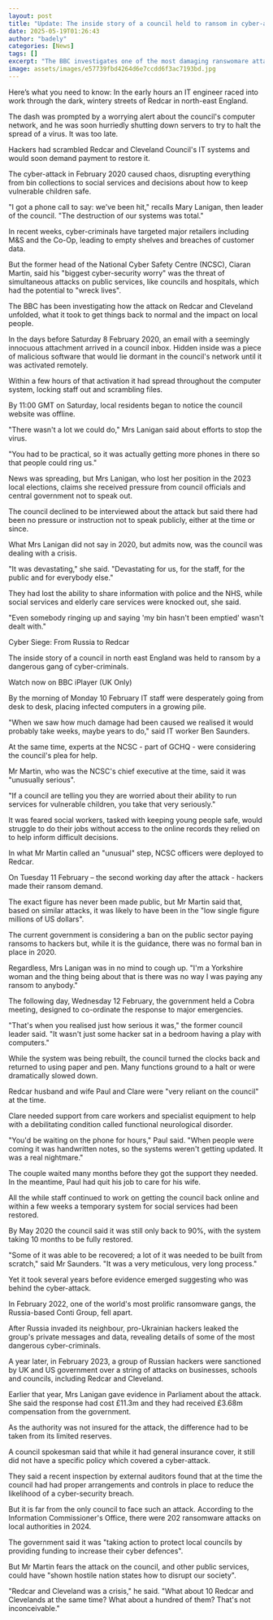 ```yaml
---
layout: post
title: "Update: The inside story of a council held to ransom in cyber-attack"
date: 2025-05-19T01:26:43
author: "badely"
categories: [News]
tags: []
excerpt: "The BBC investigates one of the most damaging ranswomare attacks on a UK local council."
image: assets/images/e57739fbd4264d6e7ccdd6f3ac7193bd.jpg
---
```


Here’s what you need to know: In the early hours an IT engineer raced into work through the dark, wintery streets of Redcar in north-east England.

The dash was prompted by a worrying alert about the council's computer network, and he was soon hurriedly shutting down servers to try to halt the spread of a virus. It was too late.

Hackers had scrambled Redcar and Cleveland Council's IT systems and would soon demand payment to restore it.

The cyber-attack in February 2020 caused chaos, disrupting everything from bin collections to social services and decisions about how to keep vulnerable children safe.

"I got a phone call to say: we've been hit," recalls Mary Lanigan, then leader of the council. "The destruction of our systems was total."

In recent weeks, cyber-criminals have targeted major retailers including M&S and the Co-Op, leading to empty shelves and breaches of customer data.

But the former head of the National Cyber Safety Centre (NCSC), Ciaran Martin, said his "biggest cyber-security worry" was the threat of simultaneous attacks on public services, like councils and hospitals, which had the potential to "wreck lives".

The BBC has been investigating how the attack on Redcar and Cleveland unfolded, what it took to get things back to normal and the impact on local people.

In the days before Saturday 8 February 2020, an email with a seemingly innocuous attachment arrived in a council inbox. Hidden inside was a piece of malicious software that would lie dormant in the council's network until it was activated remotely.

Within a few hours of that activation it had spread throughout the computer system, locking staff out and scrambling files.

By 11:00 GMT on Saturday, local residents began to notice the council website was offline.

"There wasn't a lot we could do," Mrs Lanigan said about efforts to stop the virus.

"You had to be practical, so it was actually getting more phones in there so that people could ring us."

News was spreading, but Mrs Lanigan, who lost her position in the 2023 local elections, claims she received pressure from council officials and central government not to speak out.

The council declined to be interviewed about the attack but said there had been no pressure or instruction not to speak publicly, either at the time or since.

What Mrs Lanigan did not say in 2020, but admits now, was the council was dealing with a crisis.

"It was devastating," she said. "Devastating for us, for the staff, for the public and for everybody else."

They had lost the ability to share information with police and the NHS, while social services and elderly care services were knocked out, she said.

"Even somebody ringing up and saying 'my bin hasn't been emptied' wasn't dealt with."

Cyber Siege: From Russia to Redcar

The inside story of a council in north east England was held to ransom by a dangerous gang of cyber-criminals.

Watch now on BBC iPlayer (UK Only)

By the morning of Monday 10 February IT staff were desperately going from desk to desk, placing infected computers in a growing pile.

"When we saw how much damage had been caused we realised it would probably take weeks, maybe years to do," said IT worker Ben Saunders.

At the same time, experts at the NCSC - part of GCHQ - were considering the council's plea for help.

Mr Martin, who was the NCSC's chief executive at the time, said it was "unusually serious".

"If a council are telling you they are worried about their ability to run services for vulnerable children, you take that very seriously."

It was feared social workers, tasked with keeping young people safe, would struggle to do their jobs without access to the online records they relied on to help inform difficult decisions.

In what Mr Martin called an "unusual" step, NCSC officers were deployed to Redcar.

On Tuesday 11 February – the second working day after the attack - hackers made their ransom demand.

The exact figure has never been made public, but Mr Martin said that, based on similar attacks, it was likely to have been in the "low single figure millions of US dollars".

The current government is considering a ban on the public sector paying ransoms to hackers but, while it is the guidance, there was no formal ban in place in 2020.

Regardless, Mrs Lanigan was in no mind to cough up. "I'm a Yorkshire woman and the thing being about that is there was no way I was paying any ransom to anybody."

The following day, Wednesday 12 February, the government held a Cobra meeting, designed to co-ordinate the response to major emergencies.

"That's when you realised just how serious it was," the former council leader said. "It wasn't just some hacker sat in a bedroom having a play with computers."

While the system was being rebuilt, the council turned the clocks back and returned to using paper and pen. Many functions ground to a halt or were dramatically slowed down.

Redcar husband and wife Paul and Clare were "very reliant on the council" at the time.

Clare needed support from care workers and specialist equipment to help with a debilitating condition called functional neurological disorder.

"You'd be waiting on the phone for hours," Paul said. "When people were coming it was handwritten notes, so the systems weren't getting updated. It was a real nightmare."

The couple waited many months before they got the support they needed. In the meantime, Paul had quit his job to care for his wife.

All the while staff continued to work on getting the council back online and within a few weeks a temporary system for social services had been restored.

By May 2020 the council said it was still only back to 90%, with the system taking 10 months to be fully restored.

"Some of it was able to be recovered; a lot of it was needed to be built from scratch," said Mr Saunders. "It was a very meticulous, very long process."

Yet it took several years before evidence emerged suggesting who was behind the cyber-attack.

In February 2022, one of the world's most prolific ransomware gangs, the Russia-based Conti Group, fell apart. 

After Russia invaded its neighbour, pro-Ukrainian hackers leaked the group's private messages and data, revealing details of some of the most dangerous cyber-criminals.

A year later, in February 2023, a group of Russian hackers were sanctioned by UK and US government over a string of attacks on businesses, schools and councils, including Redcar and Cleveland.

Earlier that year, Mrs Lanigan gave evidence in Parliament about the attack. She said the response had cost £11.3m and they had received £3.68m compensation from the government.

As the authority was not insured for the attack, the difference had to be taken from its limited reserves.

A council spokesman said that while it had general insurance cover, it still did not have a specific policy which covered a cyber-attack.

They said a recent inspection by external auditors found that at the time the council had had proper arrangements and controls in place to reduce the likelihood of a cyber-security breach.

But it is far from the only council to face such an attack. According to the Information Commissioner's Office, there were 202 ransomware attacks on local authorities in 2024.

The government said it was "taking action to protect local councils by providing funding to increase their cyber defences".

But Mr Martin fears the attack on the council, and other public services, could have "shown hostile nation states how to disrupt our society".

"Redcar and Cleveland was a crisis," he said. "What about 10 Redcar and Clevelands at the same time? What about a hundred of them? That's not inconceivable."

